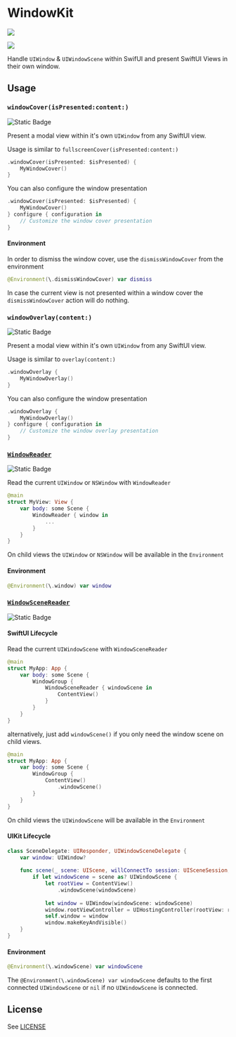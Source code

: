 # WindowKit

[![](https://img.shields.io/endpoint?url=https%3A%2F%2Fswiftpackageindex.com%2Fapi%2Fpackages%2Fdivadretlaw%2FWindowSceneReader%2Fbadge%3Ftype%3Dplatforms)](https://swiftpackageindex.com/divadretlaw/WindowKit)

[![](https://img.shields.io/endpoint?url=https%3A%2F%2Fswiftpackageindex.com%2Fapi%2Fpackages%2Fdivadretlaw%2FWindowSceneReader%2Fbadge%3Ftype%3Dswift-versions)](https://swiftpackageindex.com/divadretlaw/WindowKit)

Handle `UIWindow` & `UIWindowScene` within SwifUI and present SwiftUI Views in their own window.

## Usage

### `windowCover(isPresented:content:)`

![Static Badge](https://img.shields.io/badge/Platform_Compability-iOS%20%7C%20visionOS%20%7C%20tvOS-orange?logo=swift&labelColor=white)

Present a modal view within it's own `UIWindow` from any SwiftUI view.

Usage is similar to `fullscreenCover(isPresented:content:)`

```swift
.windowCover(isPresented: $isPresented) {
    MyWindowCover()
}
```

You can also configure the window presentation

```swift
.windowCover(isPresented: $isPresented) {
    MyWindowCover()
} configure { configuration in
    // Customize the window cover presentation
} 
```

#### Environment

In order to dismiss the window cover, use the `dismissWindowCover` from the environment

```swift
@Environment(\.dismissWindowCover) var dismiss
```

In case the current view is not presented within a window cover the `dismissWindowCover` action will do nothing.

### `windowOverlay(content:)`

![Static Badge](https://img.shields.io/badge/Platform_Compability-iOS%20%7C%20visionOS%20%7C%20tvOS-orange?logo=swift&labelColor=white)

Present a modal view within it's own `UIWindow` from any SwiftUI view.

Usage is similar to `overlay(content:)`

```swift
.windowOverlay {
    MyWindowOverlay()
}
```

You can also configure the window presentation

```swift
.windowOverlay {
    MyWindowOverlay()
} configure { configuration in
    // Customize the window overlay presentation
} 
```

### [`WindowReader`](https://github.com/divadretlaw/WindowReader)

![Static Badge](https://img.shields.io/badge/Platform_Compability-iOS%20%7C%20macOS%20%7C%20visionOS%20%7C%20tvOS-orange?logo=swift&labelColor=white)

Read the current `UIWindow` or `NSWindow` with `WindowReader`

```swift
@main
struct MyView: View {
    var body: some Scene {
        WindowReader { window in
            ...
        }
    }
}
```

On child views the `UIWindow` or `NSWindow` will be available in the `Environment`

#### Environment

```swift
@Environment(\.window) var window
```

### [`WindowSceneReader`](https://github.com/divadretlaw/WindowSceneReader)

![Static Badge](https://img.shields.io/badge/Platform_Compability-iOS%20%7C%20visionOS%20%7C%20tvOS-orange?logo=swift&labelColor=white)
#### SwiftUI Lifecycle

Read the current `UIWindowScene` with `WindowSceneReader`

```swift
@main
struct MyApp: App {
    var body: some Scene {
        WindowGroup {
            WindowSceneReader { windowScene in
                ContentView()
            }
        }
    }
}
```

alternatively, just add `windowScene()` if you only need the window scene on child views.

```swift
@main
struct MyApp: App {
    var body: some Scene {
        WindowGroup {
            ContentView()
                .windowScene()
        }
    }
}
```

On child views the `UIWindowScene` will be available in the `Environment`

#### UIKit Lifecycle

```swift
class SceneDelegate: UIResponder, UIWindowSceneDelegate {
    var window: UIWindow?
    
    func scene(_ scene: UIScene, willConnectTo session: UISceneSession, options connectionOptions: UIScene.ConnectionOptions) {
        if let windowScene = scene as? UIWindowScene {
            let rootView = ContentView()
                .windowScene(windowScene)
            
            let window = UIWindow(windowScene: windowScene)
            window.rootViewController = UIHostingController(rootView: rootView)
            self.window = window
            window.makeKeyAndVisible()
    }
}
```

#### Environment

```swift
@Environment(\.windowScene) var windowScene
```

The `@Environment(\.windowScene) var windowScene` defaults to the first connected `UIWindowScene` or `nil` if no `UIWindowScene` is connected.

## License

See [LICENSE](LICENSE)
